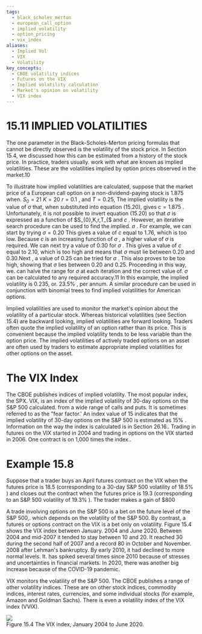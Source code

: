 ```yaml
---
tags:
  - black_scholes_merton
  - european_call_option
  - implied_volatility
  - option_pricing
  - vix_index
aliases:
  - Implied Vol
  - VIX
  - Volatility
key_concepts:
  - CBOE volatility indices
  - Futures on the VIX
  - Implied volatility calculation
  - Market's opinion on volatility
  - VIX index
---
```


# 15.11 IMPLIED VOLATILITIES  

The one parameter in the Black-Scholes-Merton pricing formulas that cannot be directly observed is the volatility of the stock price. In Section 15.4, we discussed how this can be estimated from a history of the stock price. In practice, traders usually. work with what are known as implied volatilities. These are the volatilities implied by option prices observed in the market.10  

To illustrate how implied volatilities are calculated, suppose that the market price of a European call option on a non-dividend-paying stock is 1.875 when. $S_{0}=21$ $K=20$ $r=0.1$ , and $T=0.25,$ The implied volatility is the value of $\sigma$ that, when substituted into equation (15.20), gives $c=1.875$ . Unfortunately, it is not possible to invert equation (15.20) so that $\sigma$ is expressed as a function of $S_{0},K,r,T_{$ and $c$ . However, an iterative search procedure can be used to find the implied. $\sigma$ . For example, we can start by trying $\sigma=0.20$ This gives a value of $c$ equal to 1.76, which is too low. Because $c$ is an increasing function of $\sigma$ , a higher value of $\sigma$ is required. We can next try a value of 0.30 for $\sigma$ . This gives a value of $c$ equal to 2.10, which is too high and means that $\sigma$ must lie between 0.20 and $0.30.\mathrm{Next}$ , a value of 0.25 can be tried for $\sigma$ . This also proves to be too high, showing that $\sigma$ lies between 0.20 and 0.25. Proceeding in this way, we. can halve the range for $\sigma$ at each iteration and the correct value of. $\sigma$ can be calculated to any required accuracy.11 In this example, the implied volatility is 0.235, or. $23.5\%$ , per annum. A similar procedure can be used in conjunction with binomial trees to find implied volatilities for American options.  

Implied volatilities are used to monitor the market's opinion about the volatility of a particular stock. Whereas historical volatilities (see Section 15.4) are backward looking, implied volatilities are forward looking. Traders often quote the implied volatility of an option rather than its price. This is convenient because the implied volatility tends to be less variable than the option price. The implied volatilities of actively traded options on an asset are often used by traders to estimate appropriate implied volatilities for other options on the asset.  

# The VIX Index  

The CBOE publishes indices of implied volatility. The most popular index, the SPX. VIX, is an index of the implied volatility of 30-day options on the S&P 500 calculated. from a wide range of calls and puts. It is sometimes referred to as the "fear factor.' An index value of 15 indicates that the implied volatility of 30-day options on the S&P 500 is estimated as $15\%$ . Information on the way the index is calculated is in Section 26.16.. Trading in futures on the VIX started in 2004 and trading in options on the VIX started in 2006. One contract is on 1,000 times the index..  

# Example 15.8  

Suppose that a trader buys an April futures contract on the VIX when the futures price is 18.5 (corresponding to a 30-day S&P 500 volatility of $18.5\%$ ) and closes out the contract when the futures price is 19.3 (corresponding to an S&P 500 volatility of $19.3\%$ ). The trader makes a gain of $\$800$  

A trade involving options on the S&P 500 is a bet on the future level of the S&P 500,. which depends on the volatility of the S&P 500. By contrast, a futures or options contract on the VIX is a bet only on volatility. Figure 15.4 shows the VIX index between January. 2004 and June 2020. Between 2004 and mid-2007 it tended to stay between 10 and 20. It reached 30 during the second half of 2007 and a record 80 in October and November. 2008 after Lehman's bankruptcy. By early 2010, it had declined to more normal levels. It. has spiked several times since 2010 because of stresses and uncertainties in financial markets. In 2020, there was another big increase because of the COVID-19 pandemic.  

VIX monitors the volatility of the S&P 500. The CBOE publishes a range of other volatility indices. These are on other stock indices, commodity indices, interest rates, currencies, and some individual stocks (for example, Amazon and Goldman Sachs). There is even a volatility index of the VIX index (VVIX).  

![](ec90d82cc34c1b3396dc205f0ac62039ead1a4e335c6e61eed922b86c2db23b4.jpg)  
Figure 15.4 The VIX index, January 2004 to June 2020.  
